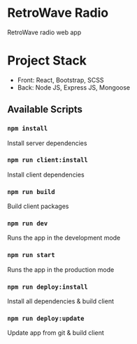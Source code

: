 # RetroWave Radio

RetroWave radio web app

# Project Stack

- Front: React, Bootstrap, SCSS
- Back: Node JS, Express JS, Mongoose

## Available Scripts

### `npm install`

Install server dependencies

### `npm run client:install`

Install client dependencies

### `npm run build`

Build client packages

### `npm run dev`

Runs the app in the development mode

### `npm run start`

Runs the app in the production mode

### `npm run deploy:install`

Install all dependencies & build client

### `npm run deploy:update`

Update app from git & build client